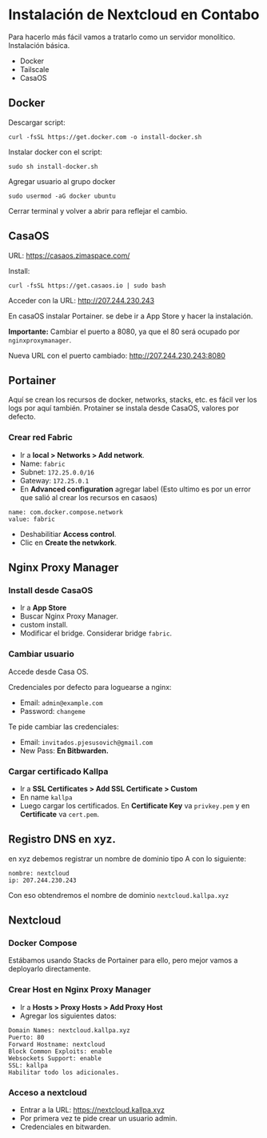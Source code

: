 # Instalación de Nextcloud en Contabo

Para hacerlo más fácil vamos a tratarlo como un servidor monolítico. Instalación básica.

- Docker
- Tailscale
- CasaOS

## Docker

Descargar script:

```
curl -fsSL https://get.docker.com -o install-docker.sh
```

Instalar docker con el script:

```
sudo sh install-docker.sh
```

Agregar usuario al grupo docker

```
sudo usermod -aG docker ubuntu
```

Cerrar terminal y volver a abrir para reflejar el cambio.

## CasaOS

URL: https://casaos.zimaspace.com/

Install:

```
curl -fsSL https://get.casaos.io | sudo bash
```
Acceder con la URL: http://207.244.230.243

En casaOS instalar Portainer. se debe ir a App Store y hacer la instalación.

**Importante:** Cambiar el puerto a 8080, ya que el 80 será ocupado por `nginxproxymanager`.

Nueva URL con el puerto cambiado: http://207.244.230.243:8080

## Portainer

Aquí se crean los recursos de docker, networks, stacks, etc. es fácil ver los logs por aquí también. Protainer se instala desde CasaOS, valores por defecto.

### Crear red Fabric

- Ir a **local > Networks > Add network**.
- Name: `fabric`
- Subnet: `172.25.0.0/16`
- Gateway: `172.25.0.1`
- En **Advanced configuration** agregar label (Esto ultimo es por un error que salió al crear los recursos en casaos)

```
name: com.docker.compose.network
value: fabric
```

- Deshabilitiar **Access control**.
- Clic en **Create the netwkork**.

## Nginx Proxy Manager

### Install desde CasaOS

- Ir a **App Store**
- Buscar Nginx Proxy Manager.
- custom install.
- Modificar el bridge. Considerar bridge `fabric`.

### Cambiar usuario

Accede desde Casa OS.

Credenciales por defecto para loguearse a nginx:

- Email: `admin@example.com`
- Password: `changeme`

Te pide cambiar las credenciales:

- Email: `invitados.pjesusovich@gmail.com`
- New Pass: **En Bitbwarden.**

### Cargar certificado Kallpa

- Ir a **SSL Certificates > Add SSL Certificate > Custom** 
- En name `kallpa`
- Luego cargar los certificados. En **Certificate Key** va `privkey.pem` y en **Certificate** va `cert.pem`.

## Registro DNS en xyz.

en xyz debemos registrar un nombre de dominio tipo A con lo siguiente:

```
nombre: nextcloud
ip: 207.244.230.243
```

Con eso obtendremos el nombre de dominio `nextcloud.kallpa.xyz`

## Nextcloud

### Docker Compose

Estábamos usando Stacks de Portainer para ello, pero mejor vamos a deployarlo directamente.



### Crear Host en Nginx Proxy Manager

- Ir a **Hosts > Proxy Hosts > Add Proxy Host**
- Agregar los siguientes datos:

```
Domain Names: nextcloud.kallpa.xyz
Puerto: 80
Forward Hostname: nextcloud
Block Common Exploits: enable
Websockets Support: enable
SSL: kallpa
Habilitar todo los adicionales.
```

### Acceso a nextcloud

- Entrar a la URL: https://nextcloud.kallpa.xyz
- Por primera vez te pide crear un usuario admin.
- Credenciales en bitwarden.